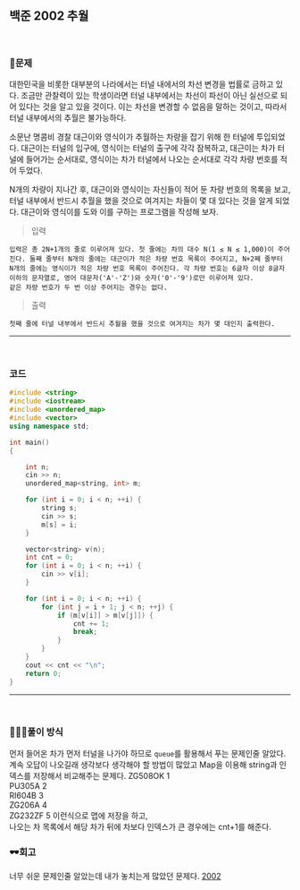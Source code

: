 ## 백준 2002 추월

&nbsp;
### 🧐문제
대한민국을 비롯한 대부분의 나라에서는 터널 내에서의 차선 변경을 법률로 금하고 있다. 조금만 관찰력이 있는 학생이라면 터널 내부에서는 차선이 파선이 아닌 실선으로 되어 있다는 것을 알고 있을 것이다. 이는 차선을 변경할 수 없음을 말하는 것이고, 따라서 터널 내부에서의 추월은 불가능하다.

소문난 명콤비 경찰 대근이와 영식이가 추월하는 차량을 잡기 위해 한 터널에 투입되었다. 대근이는 터널의 입구에, 영식이는 터널의 출구에 각각 잠복하고, 대근이는 차가 터널에 들어가는 순서대로, 영식이는 차가 터널에서 나오는 순서대로 각각 차량 번호를 적어 두었다.

N개의 차량이 지나간 후, 대근이와 영식이는 자신들이 적어 둔 차량 번호의 목록을 보고, 터널 내부에서 반드시 추월을 했을 것으로 여겨지는 차들이 몇 대 있다는 것을 알게 되었다. 대근이와 영식이를 도와 이를 구하는 프로그램을 작성해 보자.
&nbsp;

>입력 

    입력은 총 2N+1개의 줄로 이루어져 있다. 첫 줄에는 차의 대수 N(1 ≤ N ≤ 1,000)이 주어진다. 둘째 줄부터 N개의 줄에는 대근이가 적은 차량 번호 목록이 주어지고, N+2째 줄부터 N개의 줄에는 영식이가 적은 차량 번호 목록이 주어진다. 각 차량 번호는 6글자 이상 8글자 이하의 문자열로, 영어 대문자('A'-'Z')와 숫자('0'-'9')로만 이루어져 있다.
    같은 차량 번호가 두 번 이상 주어지는 경우는 없다.

>출력

    첫째 줄에 터널 내부에서 반드시 추월을 했을 것으로 여겨지는 차가 몇 대인지 출력한다.

***
&nbsp;
### 코드
```cpp
#include <string>
#include <iostream>
#include <unordered_map>
#include <vector>
using namespace std;

int main()
{

	int n;
	cin >> n;
	unordered_map<string, int> m;

	for (int i = 0; i < n; ++i) {
		string s;
		cin >> s;
		m[s] = i;
	}

	vector<string> v(n);
	int cnt = 0;
	for (int i = 0; i < n; ++i) {
		cin >> v[i];
	}

	for (int i = 0; i < n; ++i) {
		for (int j = i + 1; j < n; ++j) {
			if (m[v[i]] > m[v[j]]) {
				cnt += 1;
				break;
			}
		}
	}
	cout << cnt << "\n";
	return 0;
}
```
***

&nbsp;

### 👩🏻‍💻풀이 방식
먼저 들어온 차가 먼저 터널을 나가야 하므로 `queue`를 활용해서 푸는 문제인줄 알았다. 계속 오답이 나오길래 생각보다 생각해야 할 방법이 많았고 Map을 이용해 string과 인덱스를 저장해서 비교해주는 문제다. 
 ZG508OK 1  
 PU305A 2  
 RI604B 3  
 ZG206A 4  
 ZG232ZF 5  이런식으로 맵에 저장을 하고,  
나오는 차 목록에서 해당 차가 뒤에 차보다 인덱스가 큰 경우에는 cnt+1를 해준다. 


### 🕶회고
너무 쉬운 문제인줄 알았는데 내가 놓치는게 많았던 문제다. 
[2002](https://www.acmicpc.net/problem/2002, "baekjoon")
